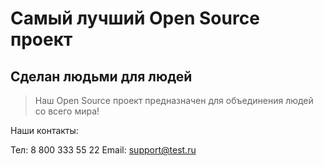 # Самый лучший Open Source проект

## Сделан людьми для людей

> Наш Open Source проект предназначен для объединения людей со всего мира!

Наши контакты: 

Тел: 8 800 333 55 22
Email: support@test.ru
